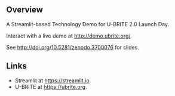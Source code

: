 ## Overview
A Streamlit-based Technology Demo for U-BRITE 2.0 Launch Day.

Interact with a live demo at http://demo.ubrite.org/. 

See http://doi.org/10.5281/zenodo.3700076 for slides.

## Links
* Streamlit at https://streamlit.io.
* U-BRITE at https://ubrite.org.
